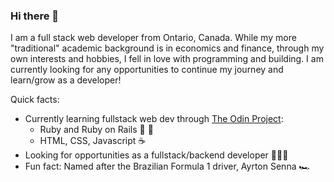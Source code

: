 ### Hi there 👋

I am a full stack web developer from Ontario, Canada. While my more "traditional" academic background is in economics and finance, through my own interests and hobbies, I fell in love with programming and building. I am currently looking for any opportunities to continue my journey and learn/grow as a developer!

Quick facts:
- Currently learning fullstack web dev through [The Odin Project](www.theodinproject.com):
  - Ruby and Ruby on Rails 💎 🚂
  - HTML, CSS, Javascript ☕️
- Looking for opportunities as a fullstack/backend developer 👨🏻‍💻
- Fun fact: Named after the Brazilian Formula 1 driver, Ayrton Senna 🏎

<!--
**ayrt-n/ayrt-n** is a ✨ _special_ ✨ repository because its `README.md` (this file) appears on your GitHub profile.

Here are some ideas to get you started:

- 🔭 I’m currently working on ...
- 🌱 I’m currently learning ...
- 👯 I’m looking to collaborate on ...
- 🤔 I’m looking for help with ...
- 💬 Ask me about ...
- 📫 How to reach me: ...
- 😄 Pronouns: ...
- ⚡ Fun fact: ...
-->
